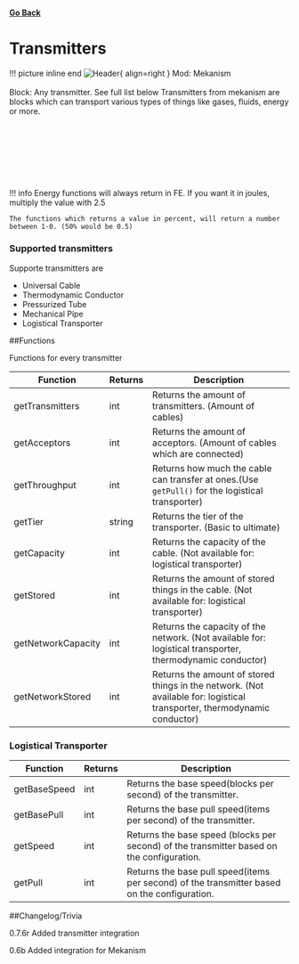 <h4><a href="../">Go Back</a></h4>

# Transmitters

!!! picture inline end
    ![Header](https://intelligence-modding.de/wp-content/uploads/2021/12/ezgif-2-08f84c976683.gif){ align=right }
    Mod: Mekanism <br><br/>
    Block: Any transmitter. See full list below
Transmitters from mekanism are blocks which can transport various types of things like gases, fluids, energy or more.

<br><br/>
<br><br/>
<br><br/>

!!! info
    Energy functions will always return in FE. If you want it in joules, multiply the value with 2.5

    The functions which returns a value in percent, will return a number between 1-0. (50% would be 0.5)

### Supported transmitters
Supporte transmitters are

- Universal Cable
- Thermodynamic Conductor
- Pressurized Tube
- Mechanical Pipe
- Logistical Transporter

##Functions

Functions for every transmitter

| Function | Returns | Description |
|----------|---------|-------------|
| getTransmitters | int | Returns the amount of transmitters. (Amount of cables) |
| getAcceptors | int | Returns the amount of acceptors. (Amount of cables which are connected) |
| getThroughput | int | Returns how much the cable can transfer at ones.(Use `getPull()` for the logistical transporter) |
| getTier | string | Returns the tier of the transporter. (Basic to ultimate) |
| getCapacity | int | Returns the capacity of the cable. (Not available for: logistical transporter) |
| getStored | int | Returns the amount of stored things in the cable. (Not available for: logistical transporter) |
| getNetworkCapacity | int | Returns the capacity of the network. (Not available for: logistical transporter, thermodynamic conductor) |
| getNetworkStored | int | Returns the amount of stored things in the network. (Not available for: logistical transporter, thermodynamic conductor) |

### Logistical Transporter

| Function | Returns | Description |
|----------|---------|-------------|
| getBaseSpeed | int | Returns the base speed(blocks per second) of the transmitter. |
| getBasePull | int | Returns the base pull speed(items per second) of the transmitter. |
| getSpeed | int | Returns the base speed (blocks per second) of the transmitter based on the configuration. |
| getPull | int | Returns the base pull speed(items per second) of the transmitter based on the configuration. |

##Changelog/Trivia

0.7.6r
Added transmitter integration

0.6b
Added integration for Mekanism
